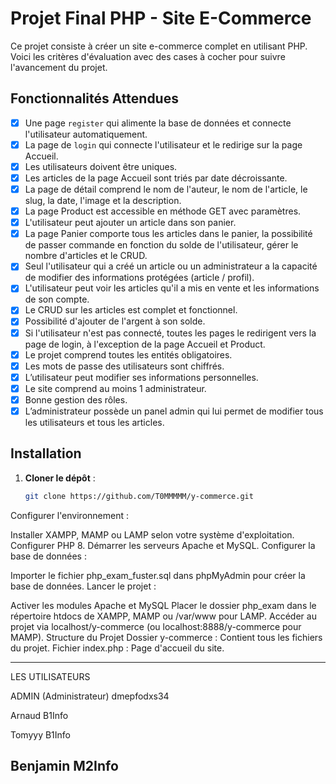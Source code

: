 
# Projet Final PHP - Site E-Commerce

Ce projet consiste à créer un site e-commerce complet en utilisant PHP. Voici les critères d'évaluation avec des cases à cocher pour suivre l'avancement du projet.

## Fonctionnalités Attendues

- [x] Une page `register` qui alimente la base de données et connecte l'utilisateur automatiquement.
- [x] La page de `login` qui connecte l'utilisateur et le redirige sur la page Accueil.
- [x] Les utilisateurs doivent être uniques.
- [x] Les articles de la page Accueil sont triés par date décroissante.
- [x] La page de détail comprend le nom de l'auteur, le nom de l'article, le slug, la date, l'image et la description.
- [x] La page Product est accessible en méthode GET avec paramètres.
- [x] L'utilisateur peut ajouter un article dans son panier.
- [x] La page Panier comporte tous les articles dans le panier, la possibilité de passer commande en fonction du solde de l'utilisateur, gérer le nombre d'articles et le CRUD.
- [x] Seul l'utilisateur qui a créé un article ou un administrateur a la capacité de modifier des informations protégées (article / profil).
- [x] L'utilisateur peut voir les articles qu'il a mis en vente et les informations de son compte.
- [x] Le CRUD sur les articles est complet et fonctionnel.
- [x] Possibilité d'ajouter de l'argent à son solde.
- [x] Si l'utilisateur n'est pas connecté, toutes les pages le redirigent vers la page de login, à l'exception de la page Accueil et Product.
- [x] Le projet comprend toutes les entités obligatoires.
- [x] Les mots de passe des utilisateurs sont chiffrés.
- [x] L’utilisateur peut modifier ses informations personnelles.
- [x] Le site comprend au moins 1 administrateur.
- [x] Bonne gestion des rôles.
- [x] L’administrateur possède un panel admin qui lui permet de modifier tous les utilisateurs et tous les articles.

## Installation

1. **Cloner le dépôt** :
   ```bash
   git clone https://github.com/T0MMMMM/y-commerce.git
   ```

Configurer l'environnement :

Installer XAMPP, MAMP ou LAMP selon votre système d'exploitation.
Configurer PHP 8.
Démarrer les serveurs Apache et MySQL.
Configurer la base de données :

Importer le fichier php_exam_fuster.sql dans phpMyAdmin pour créer la base de données.
Lancer le projet :

Activer les modules Apache et MySQL
Placer le dossier php_exam dans le répertoire htdocs de XAMPP, MAMP ou /var/www pour LAMP.
Accéder au projet via localhost/y-commerce (ou localhost:8888/y-commerce pour MAMP).
Structure du Projet
Dossier y-commerce : Contient tous les fichiers du projet.
Fichier index.php : Page d'accueil du site.

---------------------------------------

LES UTILISATEURS

ADMIN             (Administrateur)
dmepfodxs34

Arnaud
B1Info

Tomyyy
B1Info

Benjamin
M2Info
--------------------------------------